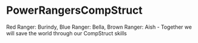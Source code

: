 # PowerRangersCompStruct
Red Ranger: Burindy, Blue Ranger: Bella, Brown Ranger: Aish - Together we will save the world through our CompStruct skills
